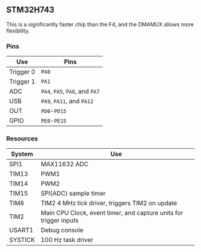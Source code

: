 ## STM32H743
This is a significantly faster chip than the F4, and the DMAMUX allows more
flexibility. 

### Pins
Use | Pins
--- | ---
Trigger 0 | `PA0`
Trigger 1 | `PA1`
ADC | `PA4`, `PA5`, `PA6`, and `PA7`
USB | `PA9`, `PA11`, and `PA12`
OUT | `PD0`-`PD15`
GPIO | `PE0`-`PE15`

### Resources
System | Use
--- | ---
SPI1 | MAX11632 ADC
TIM13 | PWM1
TIM14 | PWM2
TIM15 | SPI(ADC) sample timer
TIM8 | TIM2 4 MHz tick driver, triggers TIM2 on update
TIM2 | Main CPU Clock, event timer, and capture units for trigger inputs
USART1 | Debug console
SYSTICK | 100 Hz task driver

